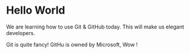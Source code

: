 # Hello World
We are learning how to use Git & GitHub today. This will make us elegant developers.

Git is quite fancy!
GitHu is owned by Microsoft, Wow !
